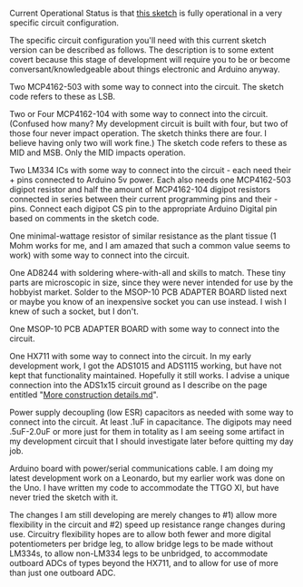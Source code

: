 Current Operational Status is that [this sketch](https://github.com/kenneth558/plant_resistance_primary_perception/blob/Free/sketch%20code/adc_for_plant_tissue.ino) is fully operational in a very specific circuit configuration.  

The specific circuit configuration you'll need with this current sketch version can be described as follows.  The description is to some extent covert because this stage of development will require you to be or become conversant/knowledgeable about things electronic and Arduino anyway.

Two MCP4162-503 with some way to connect into the circuit.  The sketch code refers to these as LSB.

Two or Four MCP4162-104 with some way to connect into the circuit.  (Confused how many? My development circuit is built with four, but two of those four never impact operation.  The sketch thinks there are four.  I believe having only two will work fine.)  The sketch code refers to these as MID and MSB.  Only the MID impacts operation.

Two LM334 ICs with some way to connect into the circuit - each need their + pins connected to Arduino 5v power.  Each also needs one MCP4162-503 digipot resistor and half the amount of MCP4162-104 digipot resistors connected in series between their current programming pins and their - pins.  Connect each digipot CS pin to the appropriate Arduino Digital pin based on comments in the sketch code.

One minimal-wattage resistor of similar resistance as the plant tissue (1 Mohm works for me, and I am amazed that such a common value seems to work) with some way to connect into the circuit.

One AD8244 with soldering where-with-all and skills to match.  These tiny parts are microscopic in size, since they were never intended for use by the hobbyist market.  Solder to the MSOP-10 PCB ADAPTER BOARD listed next or maybe you know of an inexpensive socket you can use instead.  I wish I knew of such a socket, but I don't.

One MSOP-10 PCB ADAPTER BOARD with some way to connect into the circuit.

One HX711 with some way to connect into the circuit.  In my early development work, I got the ADS1015 and ADS1115 working, but have not kept that functionality maintained.  Hopefully it still works.  I advise a unique connection into the ADS1x15 circuit ground as I describe on the page entitled "[More construction details.md](https://github.com/kenneth558/plant_resistance_primary_perception/blob/Free/More%20construction%20details.md)".

Power supply decoupling (low ESR) capacitors as needed with some way to connect into the circuit.  At least .1uF in capacitance.  The digipots may need .5uF-2.0uF or more just for them in totality as I am seeing some artifact in my development circuit that I should investigate later before quitting my day job.

Arduino board with power/serial communications cable.  I am doing my latest development work on a Leonardo, but my earlier work was done on the Uno.  I have written my code to accommodate the TTGO XI, but have never tried the sketch with it.


The changes I am still developing are merely changes to #1) allow more flexibility in the circuit and #2) speed up resistance range changes during use.  Circuitry flexibility hopes are to allow both fewer and more digital potentiometers per bridge leg, to allow bridge legs to be made without LM334s, to allow non-LM334 legs to be unbridged, to accommodate outboard ADCs of types beyond the HX711, and to allow for use of more than just one outboard ADC.

